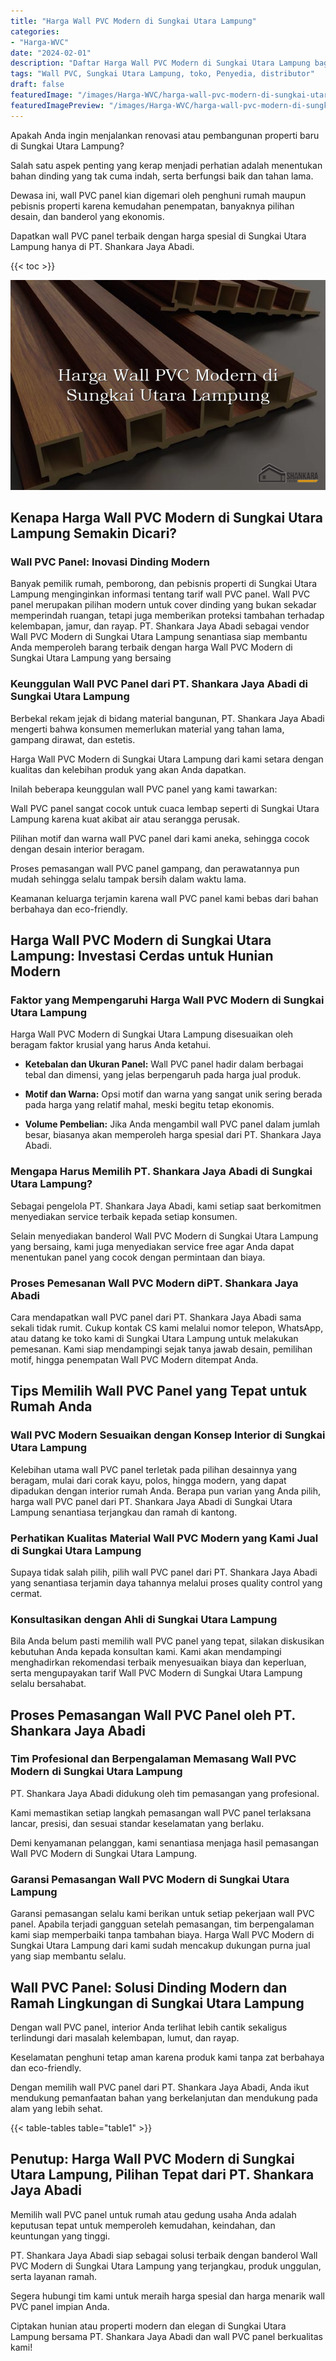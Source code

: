 ```yaml
---
title: "Harga Wall PVC Modern di Sungkai Utara Lampung"
categories:
- "Harga-WVC"
date: "2024-02-01"
description: "Daftar Harga Wall PVC Modern di Sungkai Utara Lampung bagi hunian, perkantoran, serta toko. Material berkualitas, pilihan motif, warna elegan, dengan jasa pemasangan dikerjakan oleh teknisi berpengalaman serta garansi resmi!|Jasa penjualan Wall PVC Modern di Sungkai Utara Lampung bagi kebutuhan hunian, office, maupun ritel, dengan produk berkualitas dan pemasangan oleh teknisi berpengalaman dan garansi resmi.|Pilihan Wall PVC Modern di Sungkai Utara Lampung yang terbukti bagi tempat tinggal, office, serta ritel, dengan panel unggulan dan penempatan dikerjakan oleh tim berpengalaman dan kepastian resmi.|Penjualan Wall PVC Modern di Sungkai Utara Lampung bagi hunian, kantor, dan ritel, dengan produk terbaik dan penempatan ditangani oleh teknisi profesional, dilengkapi beserta kepastian resmi.}"
tags: "Wall PVC, Sungkai Utara Lampung, toko, Penyedia, distributor"
draft: false
featuredImage: "/images/Harga-WVC/harga-wall-pvc-modern-di-sungkai-utara-lampung.png"
featuredImagePreview: "/images/Harga-WVC/harga-wall-pvc-modern-di-sungkai-utara-lampung.png"
---
```


Apakah Anda ingin menjalankan renovasi atau pembangunan properti baru di Sungkai Utara Lampung?

Salah satu aspek penting yang kerap menjadi perhatian adalah menentukan bahan dinding yang tak cuma indah, serta berfungsi baik dan tahan lama.

Dewasa ini, wall PVC panel kian digemari oleh penghuni rumah maupun pebisnis properti karena kemudahan penempatan, banyaknya pilihan desain, dan banderol yang ekonomis.

Dapatkan wall PVC panel terbaik dengan harga spesial di Sungkai Utara Lampung hanya di PT. Shankara Jaya Abadi.

{{< toc >}}

![Harga Wall PVC Modern di Sungkai Utara Lampung](/images/Harga-WVC/Harga-Wall-PVC-Modern-di-Sungkai-Utara-Lampung.png)


## Kenapa Harga Wall PVC Modern di Sungkai Utara Lampung Semakin Dicari?

### Wall PVC Panel: Inovasi Dinding Modern

Banyak pemilik rumah, pemborong, dan pebisnis properti di Sungkai Utara Lampung menginginkan informasi tentang tarif wall PVC panel. Wall PVC panel merupakan pilihan modern untuk cover dinding yang bukan sekadar memperindah ruangan, tetapi juga memberikan proteksi tambahan terhadap kelembapan, jamur, dan rayap. PT. Shankara Jaya Abadi sebagai vendor Wall PVC Modern di Sungkai Utara Lampung senantiasa siap membantu Anda memperoleh barang terbaik dengan harga Wall PVC Modern di Sungkai Utara Lampung yang bersaing

### Keunggulan Wall PVC Panel dari PT. Shankara Jaya Abadi di Sungkai Utara Lampung

Berbekal rekam jejak di bidang material bangunan, PT. Shankara Jaya Abadi mengerti bahwa konsumen memerlukan material yang tahan lama, gampang dirawat, dan estetis.

Harga Wall PVC Modern di Sungkai Utara Lampung dari kami setara dengan kualitas dan kelebihan produk yang akan Anda dapatkan.

Inilah beberapa keunggulan wall PVC panel yang kami tawarkan:

Wall PVC panel sangat cocok untuk cuaca lembap seperti di Sungkai Utara Lampung karena kuat akibat air atau serangga perusak.

Pilihan motif dan warna wall PVC panel dari kami aneka, sehingga cocok dengan desain interior beragam.

Proses pemasangan wall PVC panel gampang, dan perawatannya pun mudah sehingga selalu tampak bersih dalam waktu lama.

Keamanan keluarga terjamin karena wall PVC panel kami bebas dari bahan berbahaya dan eco-friendly.

## Harga Wall PVC Modern di Sungkai Utara Lampung: Investasi Cerdas untuk Hunian Modern

### Faktor yang Mempengaruhi Harga Wall PVC Modern di Sungkai Utara Lampung

Harga Wall PVC Modern di Sungkai Utara Lampung disesuaikan oleh beragam faktor krusial yang harus Anda ketahui.

- **Ketebalan dan Ukuran Panel:** Wall PVC panel hadir dalam berbagai tebal dan dimensi, yang jelas berpengaruh pada harga jual produk.

- **Motif dan Warna:** Opsi motif dan warna yang sangat unik sering berada pada harga yang relatif mahal, meski begitu tetap ekonomis.

- **Volume Pembelian:** Jika Anda mengambil wall PVC panel dalam jumlah besar, biasanya akan memperoleh harga spesial dari PT. Shankara Jaya Abadi.

### Mengapa Harus Memilih PT. Shankara Jaya Abadi di Sungkai Utara Lampung?

Sebagai pengelola PT. Shankara Jaya Abadi, kami setiap saat berkomitmen menyediakan service terbaik kepada setiap konsumen.

Selain menyediakan banderol Wall PVC Modern di Sungkai Utara Lampung yang bersaing, kami juga menyediakan service free agar Anda dapat menentukan panel yang cocok dengan permintaan dan biaya.

### Proses Pemesanan Wall PVC Modern diPT. Shankara Jaya Abadi

Cara mendapatkan wall PVC panel dari PT. Shankara Jaya Abadi sama sekali tidak rumit. Cukup kontak CS kami melalui nomor telepon, WhatsApp, atau datang ke toko kami di Sungkai Utara Lampung untuk melakukan pemesanan. Kami siap mendampingi sejak tanya jawab desain, pemilihan motif, hingga penempatan Wall PVC Modern ditempat Anda.

## Tips Memilih Wall PVC Panel yang Tepat untuk Rumah Anda

### Wall PVC Modern Sesuaikan dengan Konsep Interior di Sungkai Utara Lampung

Kelebihan utama wall PVC panel terletak pada pilihan desainnya yang beragam, mulai dari corak kayu, polos, hingga modern, yang dapat dipadukan dengan interior rumah Anda. Berapa pun varian yang Anda pilih, harga wall PVC panel dari PT. Shankara Jaya Abadi di Sungkai Utara Lampung senantiasa terjangkau dan ramah di kantong.

### Perhatikan Kualitas Material Wall PVC Modern yang Kami Jual di Sungkai Utara Lampung

Supaya tidak salah pilih, pilih wall PVC panel dari PT. Shankara Jaya Abadi yang senantiasa terjamin daya tahannya melalui proses quality control yang cermat.

### Konsultasikan dengan Ahli di Sungkai Utara Lampung

Bila Anda belum pasti memilih wall PVC panel yang tepat, silakan diskusikan kebutuhan Anda kepada konsultan kami. Kami akan mendampingi menghadirkan rekomendasi terbaik menyesuaikan biaya dan keperluan, serta mengupayakan tarif Wall PVC Modern di Sungkai Utara Lampung selalu bersahabat.

## Proses Pemasangan Wall PVC Panel oleh PT. Shankara Jaya Abadi

### Tim Profesional dan Berpengalaman Memasang Wall PVC Modern di Sungkai Utara Lampung

PT. Shankara Jaya Abadi didukung oleh tim pemasangan yang profesional.

Kami memastikan setiap langkah pemasangan wall PVC panel terlaksana lancar, presisi, dan sesuai standar keselamatan yang berlaku.

Demi kenyamanan pelanggan, kami senantiasa menjaga hasil pemasangan Wall PVC Modern di Sungkai Utara Lampung.

### Garansi Pemasangan Wall PVC Modern di Sungkai Utara Lampung

Garansi pemasangan selalu kami berikan untuk setiap pekerjaan wall PVC panel. Apabila terjadi gangguan setelah pemasangan, tim berpengalaman kami siap memperbaiki tanpa tambahan biaya. Harga Wall PVC Modern di Sungkai Utara Lampung dari kami sudah mencakup dukungan purna jual yang siap membantu selalu.

## Wall PVC Panel: Solusi Dinding Modern dan Ramah Lingkungan di Sungkai Utara Lampung

Dengan wall PVC panel, interior Anda terlihat lebih cantik sekaligus terlindungi dari masalah kelembapan, lumut, dan rayap.

Keselamatan penghuni tetap aman karena produk kami tanpa zat berbahaya dan eco-friendly.

Dengan memilih wall PVC panel dari PT. Shankara Jaya Abadi, Anda ikut mendukung pemanfaatan bahan yang berkelanjutan dan mendukung pada alam yang lebih sehat.

{{< table-tables table="table1" >}}

## Penutup: Harga Wall PVC Modern di Sungkai Utara Lampung, Pilihan Tepat dari PT. Shankara Jaya Abadi

Memilih wall PVC panel untuk rumah atau gedung usaha Anda adalah keputusan tepat untuk memperoleh kemudahan, keindahan, dan keuntungan yang tinggi.

PT. Shankara Jaya Abadi siap sebagai solusi terbaik dengan banderol Wall PVC Modern di Sungkai Utara Lampung yang terjangkau, produk unggulan, serta layanan ramah.

Segera hubungi tim kami untuk meraih harga spesial dan harga menarik wall PVC panel impian Anda.

Ciptakan hunian atau properti modern dan elegan di Sungkai Utara Lampung bersama PT. Shankara Jaya Abadi dan wall PVC panel berkualitas kami!
